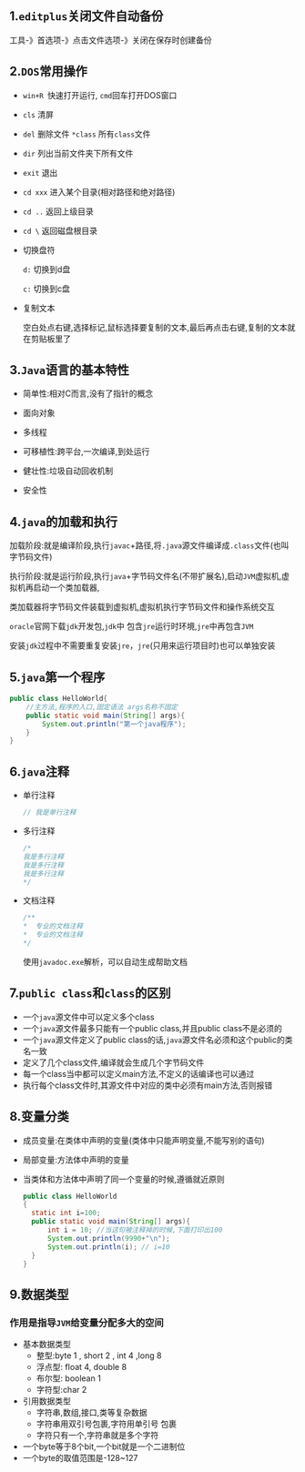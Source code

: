 ## 1.`editplus`关闭文件自动备份

工具-》首选项-》点击文件选项-》关闭在保存时创建备份

## 2.`DOS`常用操作

* `win+R `快速打开运行, `cmd`回车打开DOS窗口

* `cls`  清屏

* `del` 删除文件 `*class`  所有`class`文件

* `dir`  列出当前文件夹下所有文件

* `exit` 退出

* `cd xxx`  进入某个目录(相对路径和绝对路径)

* `cd ..` 返回上级目录

* `cd \` 返回磁盘根目录

* 切换盘符

  `d:`   切换到d盘
  
   `c:`  切换到c盘
  
* 复制文本
  
  空白处点右键,选择标记,鼠标选择要复制的文本,最后再点击右键,复制的文本就在剪贴板里了

## 3.`Java`语言的基本特性

* 简单性:相对C而言,没有了指针的概念

* 面向对象
  
* 多线程
  
* 可移植性:跨平台,一次编译,到处运行
  
* 健壮性:垃圾自动回收机制
  
* 安全性

## 4.`java`的加载和执行

加载阶段:就是编译阶段,执行`javac`+路径,将`.java`源文件编译成`.class`文件(也叫字节码文件)

执行阶段:就是运行阶段,执行`java`+字节码文件名(不带扩展名),启动`JVM`虚拟机,虚拟机再启动一个类加载器,

类加载器将字节码文件装载到虚拟机,虚拟机执行字节码文件和操作系统交互

`oracle`官网下载`jdk`开发包,`jdk`中 包含`jre`运行时环境,`jre`中再包含`JVM`

安装`jdk`过程中不需要重复安装`jre`，`jre`(只用来运行项目时)也可以单独安装

## 5.`java`第一个程序

```java
public class HelloWorld{
    //主方法,程序的入口,固定语法 args名称不固定
	public static void main(String[] args){
		System.out.println("第一个java程序");
	}
}
```

## 6.`java`注释

* 单行注释

  ```java
  // 我是单行注释
  ```

* 多行注释

  ```java
  /*
  我是多行注释
  我是多行注释
  我是多行注释
  */
  ```

* 文档注释

  ```java
  /**
  *  专业的文档注释	
  *  专业的文档注释
  */
  ```

  使用`javadoc.exe`解析，可以自动生成帮助文档

## 7.`public class`和`class`的区别

* 一个`java`源文件中可以定义多个class
* 一个`java`源文件最多只能有一个public class,并且public class不是必须的
* 一个`java`源文件定义了public class的话,`java`源文件名必须和这个public的类名一致
* 定义了几个class文件,编译就会生成几个字节码文件
* 每一个class当中都可以定义main方法,不定义的话编译也可以通过
* 执行每个class文件时,其源文件中对应的类中必须有main方法,否则报错

## 8.变量分类

* 成员变量:在类体中声明的变量(类体中只能声明变量,不能写别的语句)

* 局部变量:方法体中声明的变量

* 当类体和方法体中声明了同一个变量的时候,遵循就近原则

  ```java
  public class HelloWorld
  {	
  	static int i=100;
  	public static void main(String[] args){
  		int i = 10; //当这句被注释掉的时候,下面打印出100
  		System.out.println(9990+"\n");
  		System.out.println(i); // i=10
  	}
  }
  ```
## 9.数据类型

### 作用是指导`JVM`给变量分配多大的空间

* 基本数据类型
  * 整型:byte 1 , short 2 , int 4  ,long 8
  * 浮点型: float  4, double 8
  * 布尔型: boolean 1
  * 字符型:char 2
* 引用数据类型
  * 字符串,数组,接口,类等复杂数据
  * 字符串用双引号包裹,字符用单引号 包裹
  * 字符只有一个,字符串就是多个字符
* 一个byte等于8个bit,一个bit就是一个二进制位
* 一个byte的取值范围是-128~127